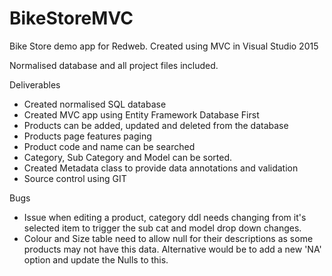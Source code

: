 # BikeStoreMVC
Bike Store demo app for Redweb. Created using MVC in Visual Studio 2015  

Normalised database and all project files included.

Deliverables 
* Created normalised SQL database
* Created MVC app using Entity Framework Database First
* Products can be added, updated and deleted from the database
* Products page features paging
* Product code and name can be searched
* Category, Sub Category and Model can be sorted.
* Created Metadata class to provide data annotations and validation
* Source control using GIT

Bugs
* Issue when editing a product, category ddl needs changing from it's selected item to trigger the sub cat and model drop down changes.
* Colour and Size table need to allow null for their descriptions as some products may not have this data.  Alternative would be to add a new 'NA' option and update the Nulls to this.
